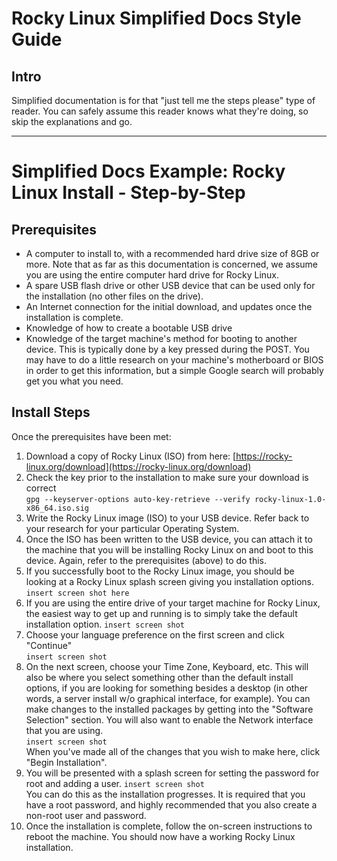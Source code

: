 # Rocky Linux Simplified Docs Style Guide

## Intro

Simplified documentation is for that "just tell me the steps please" type of reader. You can safely assume this reader knows what they're doing, so skip the explanations and go.

----

# Simplified Docs Example: Rocky Linux Install - Step-by-Step

## Prerequisites

* A computer to install to, with a recommended hard drive size of 8GB or more. Note that as far as this documentation is concerned, we assume you are using the entire computer hard drive for Rocky Linux.
* A spare USB flash drive or other USB device that can be used only for the installation (no other files on the drive).
* An Internet connection for the initial download, and updates once the installation is complete.
* Knowledge of how to create a bootable USB drive
* Knowledge of the target machine's method for booting to another device. This is typically done by a key pressed during the POST. You may have to do a little research on your machine's motherboard or BIOS in order to get this information, but a simple Google search will probably get you what you need.

## Install Steps

Once the prerequisites have been met:

1. Download a copy of Rocky Linux (ISO) from here:  [https://rocky-linux.org/download](https://rocky-linux.org/download)
2. Check the key prior to the installation to make sure your download is correct  
`gpg --keyserver-options auto-key-retrieve --verify rocky-linux-1.0-x86_64.iso.sig`
3. Write the Rocky Linux image (ISO) to your USB device. Refer back to your research for your particular Operating System.
4. Once the ISO has been written to the USB device, you can attach it to the machine that you will be installing Rocky Linux on and boot to this device. Again, refer to the prerequisites (above) to do this.
5. If you successfully boot to the Rocky Linux image, you should be looking at a Rocky Linux splash screen giving you installation options.  
`insert screen shot here`
6. If you are using the entire drive of your target machine for Rocky Linux, the easiest way to get up and running is to simply take the default installation option.
`insert screen shot`
7. Choose your language preference on the first screen and click "Continue"  
`insert screen shot`
8. On the next screen, choose your Time Zone, Keyboard, etc. This will also be where you select something other than the default install options, if you are looking for something besides a desktop (in other words, a server install w/o graphical interface, for example). You can make changes to the installed packages by getting into the "Software Selection" section. You will also want to enable the Network interface that you are using.  
`insert screen shot`  
When you've made all of the changes that you wish to make here, click "Begin Installation".
9. You will be presented with a splash screen for setting the password for root and adding a user.
`insert screen shot`  
You can do this as the installation progresses. It is required that you have a root password, and highly recommended that you also create a non-root user and password.
10. Once the installation is complete, follow the on-screen instructions to reboot the machine. You should now have a working Rocky Linux installation.

